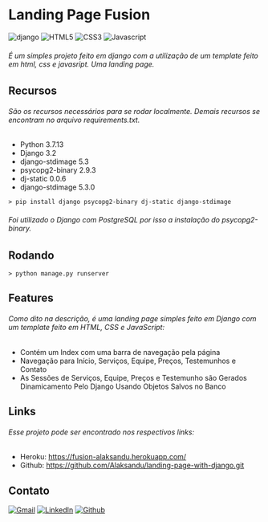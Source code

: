 # Landing Page Fusion

![django][django-shield]
![HTML5][html5-shield]
![CSS3][css3-shield]
![Javascript][javascript-shield]

###### É um simples projeto feito em django com a utilização de um template feito em html, css e javasript. Uma landing page.


## Recursos

###### São os recursos necessários para se rodar localmente. Demais recursos se encontram no arquivo requirements.txt.

* Python 3.7.13
* Django 3.2
* django-stdimage 5.3
* psycopg2-binary 2.9.3
* dj-static 0.0.6
* django-stdimage 5.3.0

````
> pip install django psycopg2-binary dj-static django-stdimage 
````

###### Foi utilizado o Django com PostgreSQL por isso a instalação do psycopg2-binary.

## Rodando

````
> python manage.py runserver
````

## Features

###### Como dito na descrição, é uma landing page simples feito em Django com um template feito em HTML, CSS e JavaScript:
* Contém um Index com uma barra de navegação pela página
* Navegação para Início, Serviços, Equipe, Preços, Testemunhos e Contato
* As Sessões de Serviços, Equipe, Preços e Testemunho são Gerados Dinamicamento Pelo Django Usando Objetos Salvos no Banco

## Links

###### Esse projeto pode ser encontrado nos respectivos links:
* Heroku: https://fusion-alaksandu.herokuapp.com/
* Github: https://github.com/Alaksandu/landing-page-with-django.git

## Contato

[![Gmail][gmail-shield]][gmail-url]
[![LinkedIn][linkedin-shield]][linkedin-url]
[![Github][github-shield]][github-url]

<!-- PROJECTS SHIELDS  -->
[django-shield]: https://img.shields.io/badge/django-%23092E20.svg?logo=django&colorB=092e20&logoColor=white
[javascript-shield]: https://img.shields.io/badge/-JavaScript-black.svg?logoColor=white&logo=javascript&&colorB=F7DF1E
[html5-shield]: https://img.shields.io/badge/-HTML5-black.svg?logo=html5&colorB=E34F26&logoColor=white
[css3-shield]: https://img.shields.io/badge/-CSS3-black.svg?logo=css3&colorB=1572B6&logoColor=white


<!-- CONTACT SHIELDS -->
[linkedin-shield]: https://img.shields.io/badge/-LinkedIn-white.svg?logo=linkedin&colorB=0077B5&logoColor=white
[linkedin-url]: https://linkedin.com/in/alexandre-de-araujo-verissimo-mota-278a82101/
[gmail-shield]: https://img.shields.io/badge/-Gmail-black.svg?logo=gmail&colorB=D14836&logoColor=white
[gmail-url]: mailto:alaksanduverissimo@gmail.com?subject=It%20comes%20from%20Github%20profile
[github-shield]: https://img.shields.io/badge/-Github-black.svg?logo=github&colorB=181717&logoColor=white
[github-url]: https://github.com/Alaksandu
